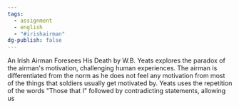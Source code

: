 ```yaml
---
tags:
  - assignment
  - english
  - "#irishairman"
dg-publish: false
---
```

An Irish Airman Foresees His Death by W.B. Yeats explores the paradox of the airman's motivation, challenging human experiences. The airman is differentiated from the norm as he does not feel any motivation from most of the things that soldiers usually get motivated by. Yeats uses the repetition of the words "Those that I" followed by contradicting statements, allowing us 